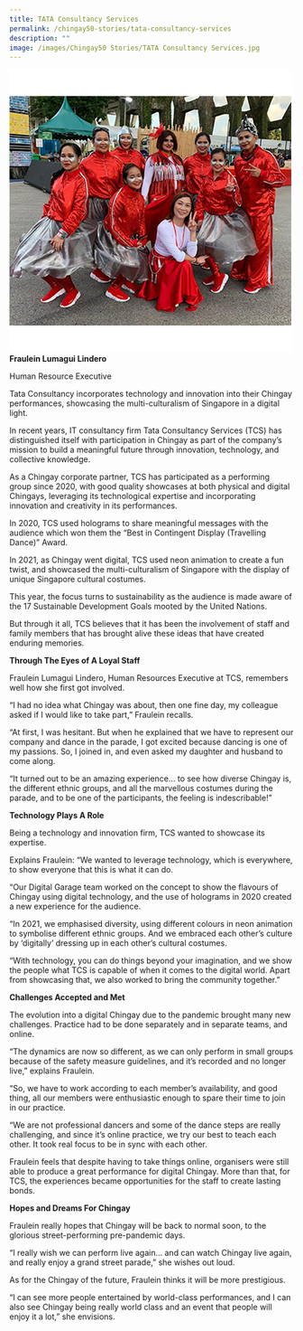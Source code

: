 ```yaml
---
title: TATA Consultancy Services
permalink: /chingay50-stories/tata-consultancy-services
description: ""
image: /images/Chingay50 Stories/TATA Consultancy Services.jpg
---
```

![Tata Consultancy Services](/images/Chingay50%20Stories/TATA%20Consultancy%20Services.jpg)
**Fraulein Lumagui Lindero**

Human Resource Executive

Tata Consultancy incorporates technology and innovation into their Chingay performances, showcasing the multi-culturalism of Singapore in a digital light.

In recent years, IT consultancy firm Tata Consultancy Services (TCS) has distinguished itself with participation in Chingay as part of the company’s mission to build a meaningful future through innovation, technology, and collective knowledge.

As a Chingay corporate partner, TCS has participated as a performing group since 2020, with good quality showcases at both physical and digital Chingays, leveraging its technological expertise and incorporating innovation and creativity in its performances.

In 2020, TCS used holograms to share meaningful messages with the audience which won them the “Best in Contingent Display (Travelling Dance)” Award. 

In 2021, as Chingay went digital, TCS used neon animation to create a fun twist, and showcased the multi-culturalism of Singapore with the display of unique Singapore cultural costumes.

This year, the focus turns to sustainability as the audience is made aware of the 17 Sustainable Development Goals mooted by the United Nations.

But through it all, TCS believes that it has been the involvement of staff and family members that has brought alive these ideas that have created enduring memories.


**Through The Eyes of A Loyal Staff**

Fraulein Lumagui Lindero, Human Resources Executive at TCS, remembers well how she first got involved.

“I had no idea what Chingay was about, then one fine day, my colleague asked if I would like to take part,” Fraulein recalls. 

“At first, I was hesitant. But when he explained that we have to represent our company and dance in the parade, I got excited because dancing is one of my passions. So, I joined in, and even asked my daughter and husband to come along.

“It turned out to be an amazing experience… to see how diverse Chingay is, the different ethnic groups, and all the marvellous costumes during the parade, and to be one of the participants, the feeling is indescribable!”


**Technology Plays A Role**

Being a technology and innovation firm, TCS wanted to showcase its expertise.

Explains Fraulein: “We wanted to leverage technology, which is everywhere, to show everyone that this is what it can do. 

“Our Digital Garage team worked on the concept to show the flavours of Chingay using digital technology, and the use of holograms in 2020 created a new experience for the audience.

“In 2021, we emphasised diversity, using different colours in neon animation to symbolise different ethnic groups. And we embraced each other’s culture by ‘digitally’ dressing up in each other’s cultural costumes.

“With technology, you can do things beyond your imagination, and we show the people what TCS is capable of when it comes to the digital world. Apart from showcasing that, we also worked to bring the community together.”


**Challenges Accepted and Met**

The evolution into a digital Chingay due to the pandemic brought many new challenges. Practice had to be done separately and in separate teams, and online.

“The dynamics are now so different, as we can only perform in small groups because of the safety measure guidelines, and it’s recorded and no longer live,” explains Fraulein. 

“So, we have to work according to each member’s availability, and good thing, all our members were enthusiastic enough to spare their time to join in our practice.

“We are not professional dancers and some of the dance steps are really challenging, and since it’s online practice, we try our best to teach each other. It took real focus to be in sync with each other.

Fraulein feels that despite having to take things online, organisers were still able to produce a great performance for digital Chingay.  More than that, for TCS, the experiences became opportunities for the staff to create lasting bonds.


**Hopes and Dreams For Chingay**

Fraulein really hopes that Chingay will be back to normal soon, to the glorious street-performing pre-pandemic days. 

“I really wish we can perform live again… and can watch Chingay live again, and really enjoy a grand street parade,” she wishes out loud.

As for the Chingay of the future, Fraulein thinks it will be more prestigious. 

“I can see more people entertained by world-class performances, and I can also see Chingay being really world class and an event that people will enjoy it a lot,” she envisions.